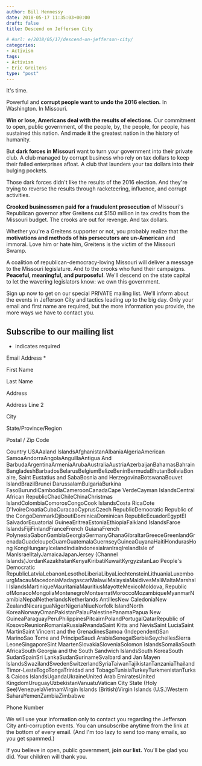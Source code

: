 ```yaml
---
author: Bill Hennessy
date: 2018-05-17 11:35:03+00:00
draft: false
title: Descend on Jefferson City

# #url: e/2018/05/17/descend-on-jefferson-city/
categories:
- Activism
tags:
- Activism
- Eric Greitens
type: "post"
---
```





It's time. 







Powerful and **corrupt people want to undo the 2016 election.** In Washington. In Missouri.







**Win or lose, Americans deal with the results of elections**. Our commitment to open, public government, of the people, by, the people, for people, has sustained this nation. And made it the greatest nation in the history of humanity.







But **dark forces in Missouri** want to turn your government into their private club. A club managed by corrupt business who rely on tax dollars to keep their failed enterprises afloat. A club that launders your tax dollars into their bulging pockets.







Those dark forces didn't like the results of the 2016 election. And they're trying to reverse the results through racketeering, influence, and corrupt activities. 







**Crooked businessmen paid for a fraudulent prosecution** of Missouri's Republican governor after Greitens cut $150 million in tax credits from the Missouri budget. The crooks are out for revenge. And tax dollars.







Whether you're a Greitens supporter or not, you probably realize that the **motivations and methods of his persecutors are un-American** and immoral. Love him or hate him, Greitens is the victim of the Missouri Swamp.







A coalition of republican-democracy-loving Missouri will deliver a message to the Missouri legislature. And to the crooks who fund their campaigns. **Peaceful, meaningful, and purposeful**. We'll descend on the state capital to let the wavering legislators know: we own this government.







Sign up now to get on our special PRIVATE mailing list. We'll inform about the events in Jefferson City and tactics leading up to the big day. Only your email and first name are required, but the more information you provide, the more ways we have to contact you.

















## Subscribe to our mailing list




* indicates required





Email Address  *








First Name 







Last Name 










Address 







Address Line 2







City







State/Province/Region







Postal / Zip Code







Country
USAAaland IslandsAfghanistanAlbaniaAlgeriaAmerican SamoaAndorraAngolaAnguillaAntigua And BarbudaArgentinaArmeniaArubaAustraliaAustriaAzerbaijanBahamasBahrainBangladeshBarbadosBelarusBelgiumBelizeBeninBermudaBhutanBoliviaBonaire, Saint Eustatius and SabaBosnia and HerzegovinaBotswanaBouvet IslandBrazilBrunei DarussalamBulgariaBurkina FasoBurundiCambodiaCameroonCanadaCape VerdeCayman IslandsCentral African RepublicChadChileChinaChristmas IslandColombiaComorosCongoCook IslandsCosta RicaCote D'IvoireCroatiaCubaCuracaoCyprusCzech RepublicDemocratic Republic of the CongoDenmarkDjiboutiDominicaDominican RepublicEcuadorEgyptEl SalvadorEquatorial GuineaEritreaEstoniaEthiopiaFalkland IslandsFaroe IslandsFijiFinlandFranceFrench GuianaFrench PolynesiaGabonGambiaGeorgiaGermanyGhanaGibraltarGreeceGreenlandGrenadaGuadeloupeGuamGuatemalaGuernseyGuineaGuyanaHaitiHondurasHong KongHungaryIcelandIndiaIndonesiaIranIraqIrelandIsle of ManIsraelItalyJamaicaJapanJersey  (Channel Islands)JordanKazakhstanKenyaKiribatiKuwaitKyrgyzstanLao People's Democratic RepublicLatviaLebanonLesothoLiberiaLibyaLiechtensteinLithuaniaLuxembourgMacauMacedoniaMadagascarMalawiMalaysiaMaldivesMaliMaltaMarshall IslandsMartiniqueMauritaniaMauritiusMayotteMexicoMoldova, Republic ofMonacoMongoliaMontenegroMontserratMoroccoMozambiqueMyanmarNamibiaNepalNetherlandsNetherlands AntillesNew CaledoniaNew ZealandNicaraguaNigerNigeriaNiueNorfolk IslandNorth KoreaNorwayOmanPakistanPalauPalestinePanamaPapua New GuineaParaguayPeruPhilippinesPitcairnPolandPortugalQatarRepublic of KosovoReunionRomaniaRussiaRwandaSaint Kitts and NevisSaint LuciaSaint MartinSaint Vincent and the GrenadinesSamoa (Independent)San MarinoSao Tome and PrincipeSaudi ArabiaSenegalSerbiaSeychellesSierra LeoneSingaporeSint MaartenSlovakiaSloveniaSolomon IslandsSomaliaSouth AfricaSouth Georgia and the South Sandwich IslandsSouth KoreaSouth SudanSpainSri LankaSudanSurinameSvalbard and Jan Mayen IslandsSwazilandSwedenSwitzerlandSyriaTaiwanTajikistanTanzaniaThailandTimor-LesteTogoTongaTrinidad and TobagoTunisiaTurkeyTurkmenistanTurks & Caicos IslandsUgandaUkraineUnited Arab EmiratesUnited KingdomUruguayUzbekistanVanuatuVatican City State (Holy See)VenezuelaVietnamVirgin Islands (British)Virgin Islands (U.S.)Western SaharaYemenZambiaZimbabwe









Phone Number 






































We will use your information only to contact you regarding the Jefferson City anti-corruption events. You can unsubscribe anytime from the link at the bottom of every email. (And I'm too lazy to send too many emails, so you get spammed.)







If you believe in open, public government, **join our list.** You'll be glad you did. Your children will thank you. 



